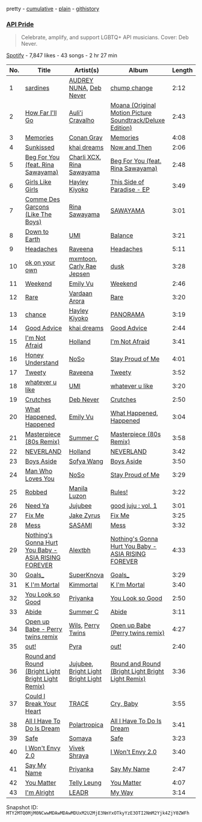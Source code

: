 pretty - [cumulative](/playlists/cumulative/37i9dQZF1DX7eWGbr5dV3X.md) - [plain](/playlists/plain/37i9dQZF1DX7eWGbr5dV3X) - [githistory](https://github.githistory.xyz/mackorone/spotify-playlist-archive/blob/main/playlists/plain/37i9dQZF1DX7eWGbr5dV3X)

### [API Pride](https://open.spotify.com/playlist/37i9dQZF1DX7eWGbr5dV3X)

> Celebrate, amplify, and support LGBTQ+ API musicians\. Cover: Deb Never.

[Spotify](https://open.spotify.com/user/spotify) - 7,847 likes - 43 songs - 2 hr 27 min

| No. | Title | Artist(s) | Album | Length |
|---|---|---|---|---|
| 1 | [sardines](https://open.spotify.com/track/2sFXzS9LnbQe5BigrfsVRP) | [AUDREY NUNA](https://open.spotify.com/artist/0Wwji82sLA0Hcvtuak3omb), [Deb Never](https://open.spotify.com/artist/55EarwWraRQY9diMo9Oeul) | [chump change](https://open.spotify.com/album/4k2Hqh0Df6b788PGH6KAUE) | 2:12 |
| 2 | [How Far I'll Go](https://open.spotify.com/track/6mb6lVLNrcUgLnEN8QnDJd) | [Auli'i Cravalho](https://open.spotify.com/artist/5mnS9jJdKQQcRSqFu5YPVe) | [Moana \(Original Motion Picture Soundtrack/Deluxe Edition\)](https://open.spotify.com/album/6pZj4nvx6lV3ulIK3BSjvs) | 2:43 |
| 3 | [Memories](https://open.spotify.com/track/7AYP21Q4qnxw2WxETEvSRb) | [Conan Gray](https://open.spotify.com/artist/4Uc8Dsxct0oMqx0P6i60ea) | [Memories](https://open.spotify.com/album/2W5QlcRZ0zCwFk3pSK6PZd) | 4:08 |
| 4 | [Sunkissed](https://open.spotify.com/track/34RmzDXMv0ELSQTK4pNvX3) | [khai dreams](https://open.spotify.com/artist/0lawSNBxNgJFQYJnQzLH8c) | [Now and Then](https://open.spotify.com/album/4rfUHJjRb1Ywh0Gg8SEUcA) | 2:06 |
| 5 | [Beg For You \(feat\. Rina Sawayama\)](https://open.spotify.com/track/50ZFpw2wS6ERvLmW8TINhq) | [Charli XCX](https://open.spotify.com/artist/25uiPmTg16RbhZWAqwLBy5), [Rina Sawayama](https://open.spotify.com/artist/2KEqzdPS7M5YwGmiuPTdr5) | [Beg For You \(feat\. Rina Sawayama\)](https://open.spotify.com/album/0ffmwwS9EBmpLAgjblX75O) | 2:48 |
| 6 | [Girls Like Girls](https://open.spotify.com/track/3dNjUFt6EFU4Gq6Q5vfJqf) | [Hayley Kiyoko](https://open.spotify.com/artist/3LjhVl7GzYsza1biQjTpaN) | [This Side of Paradise \- EP](https://open.spotify.com/album/1DBeQGiRdap7iuvuxSx3bD) | 3:49 |
| 7 | [Comme Des Garçons \(Like The Boys\)](https://open.spotify.com/track/43bYs8QkPdCdy5esfnmU1T) | [Rina Sawayama](https://open.spotify.com/artist/2KEqzdPS7M5YwGmiuPTdr5) | [SAWAYAMA](https://open.spotify.com/album/3stadz88XVpHcXnVYMHc4J) | 3:01 |
| 8 | [Down to Earth](https://open.spotify.com/track/5QzdYVqeAPnlBfbuJQ2AaO) | [UMI](https://open.spotify.com/artist/4ClziihVpBeFXNyDH83Lde) | [Balance](https://open.spotify.com/album/71Q44PCgBGD6QyxI12jJNy) | 3:21 |
| 9 | [Headaches](https://open.spotify.com/track/4MNu1bSmyV3S4Y2MJMGrrP) | [Raveena](https://open.spotify.com/artist/2kQnsbKnIiMahOetwlfcaS) | [Headaches](https://open.spotify.com/album/3ue7xLhaMzW4VS2wD5CsO9) | 5:11 |
| 10 | [ok on your own](https://open.spotify.com/track/3B3AzChR44z7JxsiWB47Xw) | [mxmtoon](https://open.spotify.com/artist/0HthCchcL0kVLHTr113Vk1), [Carly Rae Jepsen](https://open.spotify.com/artist/6sFIWsNpZYqfjUpaCgueju) | [dusk](https://open.spotify.com/album/1GEoF1i1vxlstUnr2jPeFp) | 3:28 |
| 11 | [Weekend](https://open.spotify.com/track/0XoRbQwHULyjf0tO1S9abf) | [Emily Vu](https://open.spotify.com/artist/3t3oOB1GYe4PFV2X6D29NS) | [Weekend](https://open.spotify.com/album/3EcOE2h7DHr5m6IaALejAs) | 2:46 |
| 12 | [Rare](https://open.spotify.com/track/2pk0oogNirjDQeOlp41seB) | [Vardaan Arora](https://open.spotify.com/artist/5W2Oohe20LNWXAqq5aOaP2) | [Rare](https://open.spotify.com/album/4tcu6pnwN5mTJJZVAE2Tlb) | 3:20 |
| 13 | [chance](https://open.spotify.com/track/74jOmqVRM9Ha4xu8G15iKv) | [Hayley Kiyoko](https://open.spotify.com/artist/3LjhVl7GzYsza1biQjTpaN) | [PANORAMA](https://open.spotify.com/album/2TJlASpVb5tgcEY0RMyZjQ) | 3:19 |
| 14 | [Good Advice](https://open.spotify.com/track/0ZuIJlkCgHwqc21CgHDZjB) | [khai dreams](https://open.spotify.com/artist/0lawSNBxNgJFQYJnQzLH8c) | [Good Advice](https://open.spotify.com/album/0Wwpyq7v2FvZONXMastMpb) | 2:44 |
| 15 | [I'm Not Afraid](https://open.spotify.com/track/5cZfED0afMx5GyoaE99126) | [Holland](https://open.spotify.com/artist/3PA9tXcZqiaBXwopM9GPZP) | [I'm Not Afraid](https://open.spotify.com/album/1DU15BJPvPQxgFGtRMdLf2) | 3:41 |
| 16 | [Honey Understand](https://open.spotify.com/track/0QUAfk0TLwlhAdqhQgtaV3) | [NoSo](https://open.spotify.com/artist/09Wl9YiRr5l1rChWktQD4o) | [Stay Proud of Me](https://open.spotify.com/album/5YSwTbPxb10MLaSU71w2y2) | 4:01 |
| 17 | [Tweety](https://open.spotify.com/track/2NDMLu8ZNrAsAsPAoW5VOx) | [Raveena](https://open.spotify.com/artist/2kQnsbKnIiMahOetwlfcaS) | [Tweety](https://open.spotify.com/album/275j6uhDFzJkQZEaRcZZ0T) | 3:52 |
| 18 | [whatever u like](https://open.spotify.com/track/4tv72g5KnIy4XbyDBhEFgA) | [UMI](https://open.spotify.com/artist/4ClziihVpBeFXNyDH83Lde) | [whatever u like](https://open.spotify.com/album/721LnudJW05TovLVLcSoMa) | 3:20 |
| 19 | [Crutches](https://open.spotify.com/track/4MdxHfa5fmIdvPwYXM56gS) | [Deb Never](https://open.spotify.com/artist/55EarwWraRQY9diMo9Oeul) | [Crutches](https://open.spotify.com/album/4U59RIA6eisih8TNjz7CzP) | 2:50 |
| 20 | [What Happened, Happened](https://open.spotify.com/track/2Ck8r31kURBqC7K2G9lLBo) | [Emily Vu](https://open.spotify.com/artist/3t3oOB1GYe4PFV2X6D29NS) | [What Happened, Happened](https://open.spotify.com/album/38Vulf6o5aVnrQae85FmOZ) | 3:04 |
| 21 | [Masterpiece \(80s Remix\)](https://open.spotify.com/track/3LspHgoGctRuW3lccLI5gx) | [Summer C](https://open.spotify.com/artist/4q0x2gtJstAX1i8B95hLO7) | [Masterpiece \(80s Remix\)](https://open.spotify.com/album/2tJRA9WA7MHc8WbmHHAE9z) | 3:58 |
| 22 | [NEVERLAND](https://open.spotify.com/track/5e9gNMrGlVblMER6iN2tnJ) | [Holland](https://open.spotify.com/artist/3PA9tXcZqiaBXwopM9GPZP) | [NEVERLAND](https://open.spotify.com/album/2y8I9aWRSnBXSUtVWVwBes) | 3:42 |
| 23 | [Boys Aside](https://open.spotify.com/track/2FV7xvk1NeplzSxoUk6Egc) | [Sofya Wang](https://open.spotify.com/artist/4axDBKx7Segq3j5P2VVSjx) | [Boys Aside](https://open.spotify.com/album/0GlNcL9wQ1WdtXywFzKhYB) | 3:50 |
| 24 | [Man Who Loves You](https://open.spotify.com/track/68dUmGSHlVI88mej6pb418) | [NoSo](https://open.spotify.com/artist/09Wl9YiRr5l1rChWktQD4o) | [Stay Proud of Me](https://open.spotify.com/album/5YSwTbPxb10MLaSU71w2y2) | 3:29 |
| 25 | [Robbed](https://open.spotify.com/track/29IHIrE9eWpH8j6c3P10nq) | [Manila Luzon](https://open.spotify.com/artist/1cJCVvFLO8SLM8W9EITe1g) | [Rules!](https://open.spotify.com/album/0kk6iwrHZ2eoRyHXMFhwga) | 3:22 |
| 26 | [Need Ya](https://open.spotify.com/track/7DdiwiiHRuqRZizeq6s1NM) | [Jujubee](https://open.spotify.com/artist/4YJKhu78Ddth48vou16B7U) | [good juju : vol\. 1](https://open.spotify.com/album/2JBGnfjeAuIK26Ysk3XlIS) | 3:01 |
| 27 | [Fix Me](https://open.spotify.com/track/4UJCTSc1E7fMmNJiHvowHF) | [Jake Zyrus](https://open.spotify.com/artist/6hIZBf6t4Yy8Lrqj7vPYTr) | [Fix Me](https://open.spotify.com/album/2coYzAJGlm6XhGdgaLgsFt) | 3:25 |
| 28 | [Mess](https://open.spotify.com/track/0qGy2mmBbemdvjHy1cfmrD) | [SASAMI](https://open.spotify.com/artist/4pdoRs7yHNXakMobf8M9Oz) | [Mess](https://open.spotify.com/album/3RYjGPpZvBQmNHu9QUUywN) | 3:32 |
| 29 | [Nothing's Gonna Hurt You Baby \- ASIA RISING FOREVER](https://open.spotify.com/track/2LPibirlWTAdLuw0UW72au) | [Alextbh](https://open.spotify.com/artist/0kXDB5aeESWj5BD9TCLkMu) | [Nothing's Gonna Hurt You Baby \- ASIA RISING FOREVER](https://open.spotify.com/album/1kGTO4BzCPpI74w4yr9MVB) | 4:33 |
| 30 | [Goals\_](https://open.spotify.com/track/26kLjAnE9RZhySfSBkASND) | [SuperKnova](https://open.spotify.com/artist/7om8BpNIYHtacdW2rDVHuD) | [Goals\_](https://open.spotify.com/album/6zs8IZxCicVdrnUnpGC82a) | 3:29 |
| 31 | [K I'm Mortal](https://open.spotify.com/track/4YOfMkWDidWbIFyDy7l39o) | [Kimmortal](https://open.spotify.com/artist/0ioYxkShKhYOKpQh0ERVFS) | [K I'm Mortal](https://open.spotify.com/album/2qzYOiBrWiN5QTMCu8km9P) | 3:40 |
| 32 | [You Look so Good](https://open.spotify.com/track/66tyrSjqL9P6sZAb8TQm3X) | [Priyanka](https://open.spotify.com/artist/1RSalo3q49NotNwKB2jtjO) | [You Look so Good](https://open.spotify.com/album/5r73WnvgjwL3ydzrtsmqpm) | 2:50 |
| 33 | [Abide](https://open.spotify.com/track/5dBxM0ddTrg8VKEyM7BgTG) | [Summer C](https://open.spotify.com/artist/4q0x2gtJstAX1i8B95hLO7) | [Abide](https://open.spotify.com/album/3s7Np4fVlWEsQv4R8b5IOO) | 3:11 |
| 34 | [Open up Babe \- Perry twins remix](https://open.spotify.com/track/64juiILJDA5pLdP2nV0Dvz) | [Wils](https://open.spotify.com/artist/4CVZoZcpNbLBtmK2IddbWn), [Perry Twins](https://open.spotify.com/artist/7F125d4xYCuEndViJQmj1K) | [Open up Babe \(Perry twins remix\)](https://open.spotify.com/album/7rYucvcu1gCVuPffMT5wmx) | 4:27 |
| 35 | [out!](https://open.spotify.com/track/7BB8XTZKAuFkgQavowZUxN) | [Pyra](https://open.spotify.com/artist/6W78HC7M6stHwJalKYMTt9) | [out!](https://open.spotify.com/album/6pJwhmtkfyJ4nVsENdViPp) | 2:40 |
| 36 | [Round and Round \(Bright Light Bright Light Remix\)](https://open.spotify.com/track/2OeJvSrwnM8fb64WJ4YUXC) | [Jujubee](https://open.spotify.com/artist/4YJKhu78Ddth48vou16B7U), [Bright Light Bright Light](https://open.spotify.com/artist/25bvQC4jyyFUce6jbzNlwb) | [Round and Round \(Bright Light Bright Light Remix\)](https://open.spotify.com/album/3MX5f6IsfLSCvWHkjS11CD) | 3:36 |
| 37 | [Could I Break Your Heart](https://open.spotify.com/track/6CdyxDDTj4t1lH6WcRAywe) | [TRACE](https://open.spotify.com/artist/5k7Y2t4cB5dG219QgFCvXW) | [Cry, Baby](https://open.spotify.com/album/5hqZIXEQrx1qd5t85v5Rzw) | 3:55 |
| 38 | [All I Have To Do Is Dream](https://open.spotify.com/track/3pSjlLIbZZ67aWL1DwGXoE) | [Polartropica](https://open.spotify.com/artist/594UCPHorID2NPzhboCuWl) | [All I Have To Do Is Dream](https://open.spotify.com/album/0uoZnGYyRF3QWuf0RKU1mo) | 3:41 |
| 39 | [Safe](https://open.spotify.com/track/4A4K4HsjZkKJ56qJI2oRhV) | [Somaya](https://open.spotify.com/artist/1T4lXkUsMvWaBpk4DjMrdZ) | [Safe](https://open.spotify.com/album/4eFyjZxTpRbmYDdjYpgWjI) | 3:23 |
| 40 | [I Won't Envy 2.0](https://open.spotify.com/track/5JSf63q1rGXbCzn2HbtmpY) | [Vivek Shraya](https://open.spotify.com/artist/0LBvYwhPCb8BxAqRi6ewNK) | [I Won't Envy 2.0](https://open.spotify.com/album/0JheY5BmWW4pAisFjXQHwN) | 3:40 |
| 41 | [Say My Name](https://open.spotify.com/track/4syAu4kgVGtLa4j1x0rKCa) | [Priyanka](https://open.spotify.com/artist/1RSalo3q49NotNwKB2jtjO) | [Say My Name](https://open.spotify.com/album/3GvF4miurhOMPd7Rg2Q9eL) | 2:47 |
| 42 | [You Matter](https://open.spotify.com/track/1arOj3xVlQB9veK0piJnC4) | [Telly Leung](https://open.spotify.com/artist/7jY4WHm9t4mWwBjg0bTB4N) | [You Matter](https://open.spotify.com/album/731OCmxzYhwwkRpxbt1Onq) | 4:07 |
| 43 | [I'm Alright](https://open.spotify.com/track/2k1R9dCYOEWKn4ZV6Tk8HD) | [LEADR](https://open.spotify.com/artist/5MBtoGEv50nmq08tb3y38v) | [My Way](https://open.spotify.com/album/3LOID2hbE7cWAkTpZBK0Tw) | 3:14 |

Snapshot ID: `MTY2MTQ0MjM0NCwwMDAwMDAwMDUxM2U2MjE3NmYxOTkyYzE3OTI2NmM2Yjk4ZjY0ZWFh`
